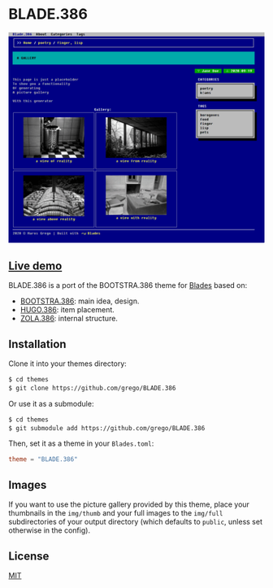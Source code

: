 # BLADE.386

![BLADE.386 screenshot](screenshot.png)

## [Live demo](https://blade386.netlify.app/)

BLADE.386 is a port of the BOOTSTRA.386 theme for [Blades](https://github.com/grego/blades) based on:

- [BOOTSTRA.386](https://kristopolous.github.io/BOOTSTRA.386/): main idea, design.
- [HUGO.386](https://themes.gohugo.io/hugo.386/): item placement.
- [ZOLA.386](https://github.com/lopes/zola.386): internal structure.


## Installation
Clone it into your themes directory:
```bash
$ cd themes
$ git clone https://github.com/grego/BLADE.386
```

Or use it as a submodule:
```bash
$ cd themes
$ git submodule add https://github.com/grego/BLADE.386 
```

Then, set it as a theme in your `Blades.toml`:
```toml
theme = "BLADE.386"
```

## Images
If you want to use the picture gallery provided by this theme, place your thumbnails in the
`img/thumb` and your full images to the `img/full` subdirectories of your output directory
(which defaults to `public`, unless set otherwise in the config).

## License
[MIT](LICENSE)
